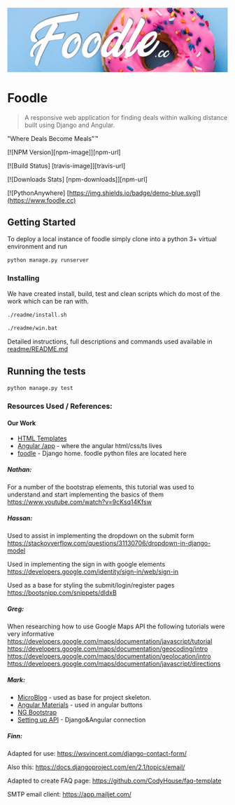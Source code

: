![](foodle/static/images/sliders/slide1.png)

# Foodle
> A responsive web application for finding deals within walking distance built using Django and Angular. 

"Where Deals Become Meals"™️



[![NPM Version][npm-image]][npm-url]

[![Build Status] [travis-image]][travis-url]

[![Downloads Stats] [npm-downloads]][npm-url]

[![PythonAnywhere] [https://img.shields.io/badge/demo-blue.svg]](https://www.foodle.cc)




## Getting Started

To deploy a local instance of foodle simply clone into a python 3+ virtual environment and run 
```sh
python manage.py runserver
```

### Installing

We have created install, build, test and clean scripts which do most of the work which can be ran with. 

```sh
./readme/install.sh
```

```sh
./readme/win.bat
```

Detailed instructions, full descriptions and commands used available in [readme/README.md](/readme/README.md)

## Running the tests

```py
python manage.py test
```





### Resources Used / References:

#### Our Work

* [HTML Templates](foodle/templates)
* [Angular /app](foodle/front-end/src/app) - where the angular html/css/ts lives
* [foodle](foodle) - Django home. foodle python files are located here

##### Nathan: 
For a number of the bootstrap elements, this tutorial was used to understand and start implementing the basics of them https://www.youtube.com/watch?v=9cKsq14Kfsw

##### Hassan: 
Used to assist in implementing the dropdown on the submit form https://stackovverflow.com/questions/31130706/dropdown-in-django-model

Used in implementing the sign in with google elements https://developers.google.com/identity/sign-in/web/sign-in

Used as a base for styling the submit/login/register pages https://bootsnipp.com/snippets/dldxB

##### Greg: 
When researching how to use Google Maps API the following tutorials were very informative https://developers.google.com/maps/documentation/javascript/tutorial https://developers.google.com/maps/documentation/geocoding/intro https://developers.google.com/maps/documentation/geolocation/intro https://developers.google.com/maps/documentation/javascript/directions

##### Mark:


* [MicroBlog](angular-django-example) - used as base for project skeleton.
* [Angular Materials](https://material.angular.io) - used in angular buttons
* [NG Bootstrap](https://ng-bootstrap.github.io/#/home)
* [Setting up API](https://www.metaltoad.com/blog/angular-api-calls-django-part-2-building-micro-blog-app) - Django&Angular connection

##### Finn: 

Adapted for use: https://wsvincent.com/django-contact-form/

Also this: https://docs.djangoproject.com/en/2.1/topics/email/

Adapted to create FAQ page: https://github.com/CodyHouse/faq-template

SMTP email client: https://app.mailjet.com/